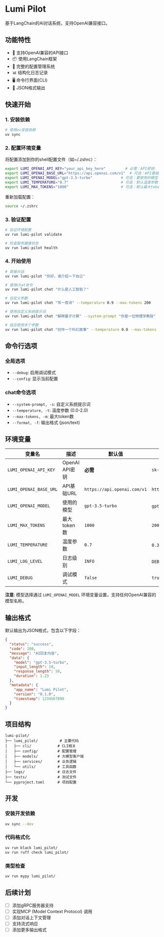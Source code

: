 # Lumi Pilot

基于LangChain的AI对话系统，支持OpenAI兼容接口。

## 功能特性

- 🤖 支持OpenAI兼容的API接口
- 📦 使用LangChain框架
- 🔧 完整的配置管理系统
- 📊 结构化日志记录
- 🖥️ 命令行界面(CLI)
- 📄 JSON格式输出

## 快速开始

### 1. 安装依赖

```bash
# 使用uv安装依赖
uv sync
```

### 2. 配置环境变量

将配置添加到你的shell配置文件（如~/.zshrc）：

```bash
export LUMI_OPENAI_API_KEY="your_api_key_here"         # 必需：API密钥
export LUMI_OPENAI_BASE_URL="https://api.openai.com/v1"  # 可选：API基础URL
export LUMI_OPENAI_MODEL="gpt-3.5-turbo"             # 可选：要使用的模型
export LUMI_TEMPERATURE="0.7"                        # 可选：默认温度参数
export LUMI_MAX_TOKENS="1000"                        # 可选：默认最大token数
```

重新加载配置：
```bash
source ~/.zshrc
```

### 3. 验证配置

```bash
# 验证环境配置
uv run lumi-pilot validate

# 检查服务健康状态
uv run lumi-pilot health
```

### 4. 开始使用

```bash
# 直接对话
uv run lumi-pilot "你好，请介绍一下自己"

# 使用chat命令
uv run lumi-pilot chat "什么是人工智能？"

# 自定义参数
uv run lumi-pilot chat "写一首诗" --temperature 0.9 --max-tokens 200

# 使用自定义系统提示词
uv run lumi-pilot chat "解释量子计算" --system-prompt "你是一位物理学教授"

# 组合使用多个参数
uv run lumi-pilot chat "创作一个科幻故事" --temperature 0.8 --max-tokens 500
```

## 命令行选项

### 全局选项

- `--debug`: 启用调试模式
- `--config`: 显示当前配置

### chat命令选项

- `--system-prompt, -s`: 自定义系统提示词
- `--temperature, -t`: 温度参数 (0.0-2.0)
- `--max-tokens, -m`: 最大token数
- `--format, -f`: 输出格式 (json/text)

## 环境变量

| 变量名 | 描述 | 默认值 | 示例 |
|--------|------|--------|------|
| `LUMI_OPENAI_API_KEY` | OpenAI API密钥 | **必需** | `sk-...` |
| `LUMI_OPENAI_BASE_URL` | API基础URL | `https://api.openai.com/v1` | `https://api.deepseek.com/v1` |
| `LUMI_OPENAI_MODEL` | 使用的模型 | `gpt-3.5-turbo` | `gpt-4`, `deepseek-chat` |
| `LUMI_MAX_TOKENS` | 最大token数 | `1000` | `2000` |
| `LUMI_TEMPERATURE` | 温度参数 | `0.7` | `0.3`, `0.9` |
| `LUMI_LOG_LEVEL` | 日志级别 | `INFO` | `DEBUG`, `WARNING` |
| `LUMI_DEBUG` | 调试模式 | `false` | `true` |

**注意**: 模型选择通过 `LUMI_OPENAI_MODEL` 环境变量设置，支持任何OpenAI兼容的模型名称。

## 输出格式

默认输出为JSON格式，包含以下字段：

```json
{
  "status": "success",
  "code": 200,
  "message": "AI回复内容",
  "data": {
    "model": "gpt-3.5-turbo",
    "input_length": 10,
    "response_length": 50,
    "duration": 1.23
  },
  "metadata": {
    "app_name": "Lumi Pilot",
    "version": "0.1.0",
    "timestamp": 1234567890
  }
}
```

## 项目结构

```
lumi-pilot/
├── lumi_pilot/          # 主要代码
│   ├── cli/            # CLI相关
│   ├── config/         # 配置管理
│   ├── models/         # 大模型客户端
│   ├── services/       # 业务逻辑
│   └── utils/          # 工具函数
├── logs/               # 日志文件
├── tests/              # 测试文件
└── pyproject.toml      # 项目配置
```

## 开发

### 安装开发依赖

```bash
uv sync --dev
```

### 代码格式化

```bash
uv run black lumi_pilot/
uv run ruff check lumi_pilot/
```

### 类型检查

```bash
uv run mypy lumi_pilot/
```

## 后续计划

- [ ] 添加gRPC服务器支持
- [ ] 实现MCP (Model Context Protocol) 调用
- [ ] 添加对话上下文管理
- [ ] 支持流式响应
- [ ] 添加更多输出格式
